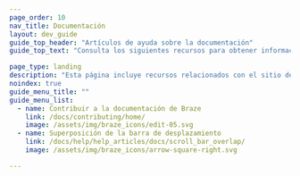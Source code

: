```yaml
---
page_order: 10
nav_title: Documentación
layout: dev_guide
guide_top_header: "Artículos de ayuda sobre la documentación"
guide_top_text: "Consulta los siguientes recursos para obtener información adicional relacionada con el sitio de documentación de Braze."

page_type: landing
description: "Esta página incluye recursos relacionados con el sitio de documentación de Braze, como por ejemplo cómo contribuir a nuestra documentación de código abierto."
noindex: true
guide_menu_title: ""
guide_menu_list:
  - name: Contribuir a la documentación de Braze
    link: /docs/contributing/home/
    image: /assets/img/braze_icons/edit-05.svg
  - name: Superposición de la barra de desplazamiento
    link: /docs/help/help_articles/docs/scroll_bar_overlap/
    image: /assets/img/braze_icons/arrow-square-right.svg

---
```

